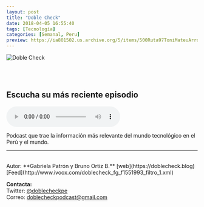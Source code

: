 ```yaml
---
layout: post
title: "Doble Check"
date: 2018-04-05 16:55:40
tags: [Tecnología]
categories: [Semanal, Peru]
preview: https://ia801502.us.archive.org/5/items/500Ruta97ToniMateuArrom/300-%20Doble%20Check.jpg
---
```


![Doble Check](https://ia601502.us.archive.org/5/items/500Ruta97ToniMateuArrom/400%20-%20Doble%20Check.jpg)

<br/>
<br/>

## Escucha su más reciente episodio

<!--reproductor-feed=http://www.ivoox.com/doblecheck_fg_f1551993_filtro_1.xml-->
<!--reproductor-start-->
<audio id="audio" preload="auto" controls="" src="http://www.ivoox.com/youtube-quiere-pararle-macho-a-netflix-y_mf_30130306_feed_1.mp3"></audio>
<!--reproductor-end-->

Podcast que trae la información más relevante del mundo tecnológico en el Perú y el mundo.  

_ _ _
<br>
Autor: **Gabriela Patrón y Bruno Ortiz B.**  
[web](https://doblecheck.blog)  
[Feed](http://www.ivoox.com/doblecheck_fg_f1551993_filtro_1.xml)  


**Contacta:**  
Twitter: [@doblecheckpe](https://twitter.com/doblecheckpe)  
Correo: [doblecheckpodcast@gmail.com](mailto:doblecheckpodcast@gmail.com)  
